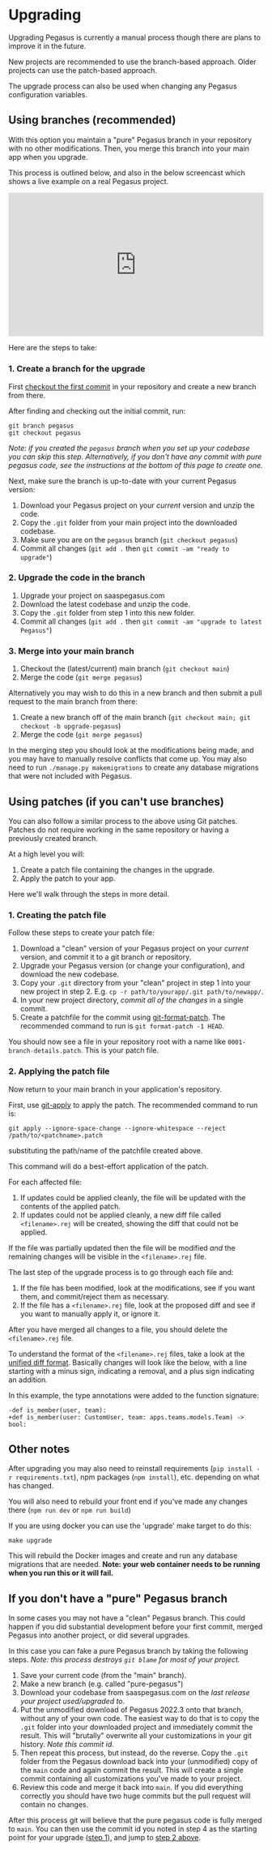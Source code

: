 # Upgrading

Upgrading Pegasus is currently a manual process though there are plans to improve it in the future.

New projects are recommended to use the branch-based approach.
Older projects can use the patch-based approach.

The upgrade process can also be used when changing any Pegasus configuration variables.

## Using branches (recommended)

With this option you maintain a "pure" Pegasus branch in your repository with no other modifications.
Then, you merge this branch into your main app when you upgrade.

This process is outlined below, and also in the below screencast which shows a live example on a real Pegasus project.

<div style="position: relative; padding-bottom: 56.25%; height: 0; overflow: hidden; max-width: 100%; height: auto; margin-bottom: 1em;">
    <iframe src="https://www.youtube.com/embed/A6fjoXw6f5g" frameborder="0" allowfullscreen style="position: absolute; top: 0; left: 0; width: 100%; height: 100%;"></iframe>
</div>

Here are the steps to take:

### 1. Create a branch for the upgrade

First [checkout the first commit](https://stackoverflow.com/questions/43197105/how-do-you-jump-to-the-first-commit-in-git)
in your repository and create a new branch from there.

After finding and checking out the initial commit, run:

```
git branch pegasus
git checkout pegasus
```

*Note: if you created the `pegasus` branch when you set up your codebase you can skip this step.
Alternatively, if you don't have any commit with pure pegasus code, see the instructions at the bottom
of this page to create one.*

Next, make sure the branch is up-to-date with your current Pegasus version:

1. Download your Pegasus project on your *current* version and unzip the code.
2. Copy the `.git` folder from your main project into the downloaded codebase.
3. Make sure you are on the `pegasus` branch (`git checkout pegasus`)
4. Commit all changes (`git add .` then `git commit -am "ready to upgrade"`)

### 2. Upgrade the code in the branch

1. Upgrade your project on saaspegasus.com
2. Download the latest codebase and unzip the code.
3. Copy the `.git` folder from step 1 into this new folder.
4. Commit all changes (`git add .` then `git commit -am "upgrade to latest Pegasus"`)

### 3. Merge into your main branch

1. Checkout the (latest/current) main branch (`git checkout main`)
2. Merge the code (`git merge pegasus`)

Alternatively you may wish to do this in a new branch and then submit a pull request to the main branch from there:

1. Create a new branch off of the main branch (`git checkout main; git checkout -b upgrade-pegasus`)
2. Merge the code (`git merge pegasus`)

In the merging step you should look at the modifications being made, and you may have to manually resolve conflicts that come up.
You may also need to run `./manage.py makemigrations` to create any database migrations that were not included with Pegasus. 

## Using patches (if you can't use branches)

You can also follow a similar process to the above using Git patches.
Patches do not require working in the same repository or having a previously created branch.

At a high level you will:

1. Create a patch file containing the changes in the upgrade.
2. Apply the patch to your app.

Here we'll walk through the steps in more detail.

### 1. Creating the patch file

Follow these steps to create your patch file:

1. Download a "clean" version of your Pegasus project on your *current* version, and commit it to a git branch or repository.
2. Upgrade your Pegasus version (or change your configuration), and download the new codebase.
3. Copy your `.git` directory from your "clean" project in step 1 into your new project in step 2.
   E.g. `cp -r path/to/yourapp/.git path/to/newapp/`.
4. In your new project directory, *commit all of the changes* in a single commit. 
5. Create a patchfile for the commit using [git-format-patch](https://git-scm.com/docs/git-format-patch).
   The recommended command to run is `git format-patch -1 HEAD`.

You should now see a file in your repository root with a name like `0001-branch-details.patch`. This is your patch file.

### 2. Applying the patch file

Now return to your main branch in your application's repository.

First, use [git-apply](https://git-scm.com/docs/git-apply) to apply the patch.
The recommended command to run is:

```
git apply --ignore-space-change --ignore-whitespace --reject /path/to/<patchname>.patch
```

substituting the path/name of the patchfile created above.

This command will do a best-effort application of the patch. 

For each affected file:

1. If updates could be applied cleanly, the file will be updated with the contents of the applied patch.
2. If updates could not be applied cleanly, a new diff file called `<filename>.rej` will be created, showing the diff that could not be applied. 

If the file was partially updated then the file will be modified *and* the remaining changes will
be visible in the `<filename>.rej` file.

The last step of the upgrade process is to go through each file and:

1. If the file has been modified, look at the modifications, see if you want them, and commit/reject them as necessary.
2. If the file has a `<filename>.rej` file, look at the proposed diff and see if you want to manually apply it, or ignore it.

After you have merged all changes to a file, you should delete the `<filename>.rej` file.

To understand the format of the `<filename>.rej` files, take a look at the [unified diff format](https://en.wikipedia.org/wiki/Diff#Unified_format).
Basically changes will look like the below, with a line starting with a minus sign, indicating a removal, and a plus
sign indicating an addition.

In this example, the type annotations were added to the function signature:

```
-def is_member(user, team):
+def is_member(user: CustomUser, team: apps.teams.models.Team) -> bool:
```

## Other notes

After upgrading you may also need to reinstall requirements (`pip install -r requirements.txt`),
npm packages (`npm install`), etc. depending on what has changed.

You will also need to rebuild your front end if you've made any changes there (`npm run dev` or `npm run build`)

If you are using docker you can use the 'upgrade' make target to do this:

```
make upgrade
```

This will rebuild the Docker images and create and run any database migrations that are needed.
**Note: your web container needs to be running when you run this or it will fail.**

## If you don't have a "pure" Pegasus branch

In some cases you may not have a "clean" Pegasus branch.
This could happen if you did substantial development before your first commit, merged Pegasus into another project,
or did several upgrades.

In this case you can fake a pure Pegasus branch by taking the following steps.
*Note: this process destroys `git blame` for most of your project.*

1. Save your current code (from the "main" branch).
2. Make a new branch (e.g. called "pure-pegasus")
3. Download your codebase from saaspegasus.com on the *last release your project used/upgraded to*.
4. Put the unmodified download of Pegasus 2022.3 onto that branch, without any of your own code.
   The easiest way to do that is to copy the `.git` folder into your downloaded project and immediately commit the result.
   This will "brutally" overwrite all your customizations in your git history. *Note this commit id.*
5. Then repeat this process, but instead, do the reverse. Copy the `.git` folder from the Pegasus download back into your
   (unmodified) copy of the `main` code and again commit the result.
   This will create a single commit containing all customizations you've made to your project.
6. Review this code and merge it back into `main`. If you did everything correctly you should have two huge commits
   but the pull request will contain no changes.

After this process git will believe that the pure pegasus code is fully merged to `main`.
You can then use the commit id you noted in step 4 as the starting point for your upgrade
([step 1](#1-create-a-branch-for-the-upgrade)),
and jump to [step 2 above](#2-upgrade-the-code-in-the-branch).
